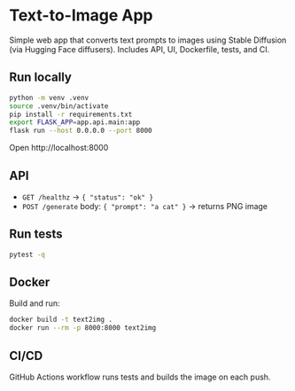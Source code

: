 # Text-to-Image App

Simple web app that converts text prompts to images using Stable Diffusion (via Hugging Face diffusers). Includes API, UI, Dockerfile, tests, and CI.

## Run locally

```bash
python -m venv .venv
source .venv/bin/activate
pip install -r requirements.txt
export FLASK_APP=app.api.main:app
flask run --host 0.0.0.0 --port 8000
```

Open http://localhost:8000

## API

- `GET /healthz` → `{ "status": "ok" }`
- `POST /generate` body: `{ "prompt": "a cat" }` → returns PNG image

## Run tests

```bash
pytest -q
```

## Docker

Build and run:

```bash
docker build -t text2img .
docker run --rm -p 8000:8000 text2img
```

## CI/CD

GitHub Actions workflow runs tests and builds the image on each push.